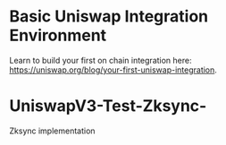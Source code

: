 # Basic Uniswap Integration Environment
Learn to build your first on chain integration here: https://uniswap.org/blog/your-first-uniswap-integration. 
# UniswapV3-Test-Zksync-
Zksync implementation 
